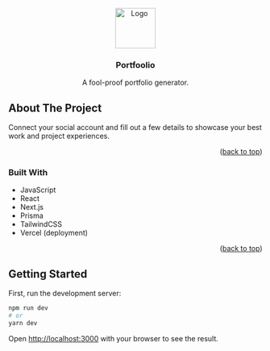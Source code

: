<div id="top"></div>


<!-- PROJECT LOGO -->
<br />
<div align="center">
  <a href="https://github.com/github_username/repo_name">
    <img src="https://tailwindui.com/img/logos/workflow-mark-indigo-500.svg" alt="Logo" width="80" height="80">
  </a>

<h3 align="center">Portfoolio</h3>

  <p align="center">
    A fool-proof portfolio generator.
  </p>
</div>

<!-- ABOUT THE PROJECT -->
## About The Project

Connect your social account and fill out a few details to showcase your best work and project experiences.

<p align="right">(<a href="#top">back to top</a>)</p>



### Built With

* JavaScript
* React
* Next.js
* Prisma
* TailwindCSS
* Vercel (deployment)

<p align="right">(<a href="#top">back to top</a>)</p>


## Getting Started

First, run the development server:

```bash
npm run dev
# or
yarn dev
```

Open [http://localhost:3000](http://localhost:3000) with your browser to see the result.

